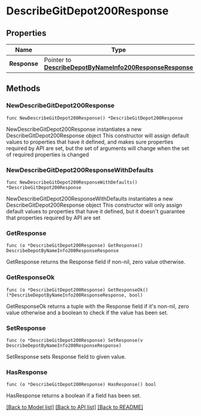 # DescribeGitDepot200Response

## Properties

Name | Type | Description | Notes
------------ | ------------- | ------------- | -------------
**Response** | Pointer to [**DescribeDepotByNameInfo200ResponseResponse**](DescribeDepotByNameInfo200ResponseResponse.md) |  | [optional] 

## Methods

### NewDescribeGitDepot200Response

`func NewDescribeGitDepot200Response() *DescribeGitDepot200Response`

NewDescribeGitDepot200Response instantiates a new DescribeGitDepot200Response object
This constructor will assign default values to properties that have it defined,
and makes sure properties required by API are set, but the set of arguments
will change when the set of required properties is changed

### NewDescribeGitDepot200ResponseWithDefaults

`func NewDescribeGitDepot200ResponseWithDefaults() *DescribeGitDepot200Response`

NewDescribeGitDepot200ResponseWithDefaults instantiates a new DescribeGitDepot200Response object
This constructor will only assign default values to properties that have it defined,
but it doesn't guarantee that properties required by API are set

### GetResponse

`func (o *DescribeGitDepot200Response) GetResponse() DescribeDepotByNameInfo200ResponseResponse`

GetResponse returns the Response field if non-nil, zero value otherwise.

### GetResponseOk

`func (o *DescribeGitDepot200Response) GetResponseOk() (*DescribeDepotByNameInfo200ResponseResponse, bool)`

GetResponseOk returns a tuple with the Response field if it's non-nil, zero value otherwise
and a boolean to check if the value has been set.

### SetResponse

`func (o *DescribeGitDepot200Response) SetResponse(v DescribeDepotByNameInfo200ResponseResponse)`

SetResponse sets Response field to given value.

### HasResponse

`func (o *DescribeGitDepot200Response) HasResponse() bool`

HasResponse returns a boolean if a field has been set.


[[Back to Model list]](../README.md#documentation-for-models) [[Back to API list]](../README.md#documentation-for-api-endpoints) [[Back to README]](../README.md)


